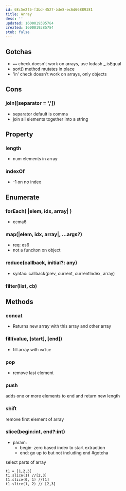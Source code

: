 ```yaml
---
id: 68c5e2f5-f3bd-4527-bde8-ec6d66889381
title: Array
desc: ''
updated: 1600019385784
created: 1600019385784
stub: false
---
```


## Gotchas
- `==` check doesn't work on arrays, use lodash _.isEqual
- sort() method mutates in place
- 'in' check doesn't work on arrays, only objects

## Cons

### join([separator = ','])
- separator default is comma
- join all elements together into a string

## Property

### length
- num elements in array

### indexOf
- -1 on no index

## Enumerate

### forEach( |elem, idx, array| )
- ecma6

### map(|elem, idx, array|, ...args?)
- req: es6
- not a funciton on object

### reduce(callback, initial?: any)
- syntax:
    callback(prev, current, currentIndex, array)

### filter(list, cb)


## Methods
### concat
- Returns new array with this array and other array

### fill(value, [start], [end])
- fill array with `value`

### pop 
- remove last element

### push

adds one or more elements to end and return new length

### shift

remove first element of array

### slice(begin:int, end?:int)
- param:
    - begin: zero based index to start extraction
    - end: go up to but not including end #gotcha

select parts of array

```
t1 = [1,2,3]
t1.slice(1) //[2,3]
t1.slice(0, 1) //[1]
t1.slice(1, 2) // [2,3]
```